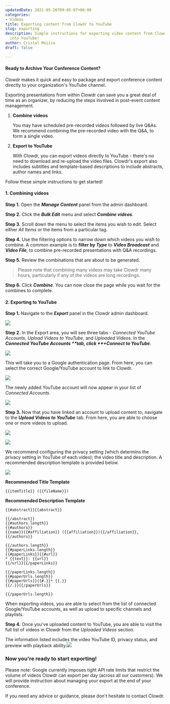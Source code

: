 ```yaml
---
updatedDate: 2021-05-26T09:05:07+00:00
categories:
- Videos
title: Exporting content from Clowdr to YouTube
slug: exporting
description: Simple instructions for exporting video content from Clowdr directly
  into YouTube!
author: Cristal Mojica
draft: false

---
```

#### Ready to Archive Your Conference Content?

Clowdr makes it quick and easy to package and export conference content directly to your organization's YouTube channel.

Exporting presentations from within Clowdr can save you a great deal of time as an organizer, by reducing the steps involved in post-event content management.

1. **Combine videos**

   You may have scheduled pre-recorded videos followed by live Q&As. We recommend combining the pre-recorded video with the Q&A, to form a single video.
2. **Export to YouTube**

   With Clowdr, you can export videos directly to YouTube - there's no need to download and re-upload the video files. Clowdr's export also includes subtitles and template-based descriptions to include abstracts, author names and links.

Follow these simple instructions to get started!

#### **1. Combining videos**

**Step 1.** Open the **_Manage Content_** panel from the admin dashboard.

**Step 2.** Click the **_Bulk Edit_** menu and select **_Combine videos_**_._

**Step 3.** Scroll down the menu to select the items you wish to edit. Select either _All Items_ or the items from a particular tag.

**Step 4.** Use the filtering options to narrow down which videos you wish to combine. A common example is to **filter by _Type_** to **_Video Broadcast_** and **_Video File_**_,_ to combine pre-recorded presentations with Q&A recordings.

**Step 5.** Review the combinations that are about to be generated.

> Please note that combining many videos may take Clowdr many hours, particularly if any of the videos are long recordings.

**Step 6.** Click **_Combine_**. You can now close the page while you wait for the combines to complete.

#### **2. Exporting to YouTube**

**Step 1.** Navigate to the **_Export_** panel in the Clowdr admin dashboard.

![](/images/export-1.jpg)

**Step 2.** In the Export area, you will see three tabs - _Connected YouTube Accounts_, _Upload Videos to YouTube_, and _Uploaded Videos_. In the **_Connected YouTube Accounts _**tab, click **_+Connect to YouTube_**.

![](/images/export-2.jpg)

This will take you to a Google authentication page. From here, you can select the correct Google/YouTube account to link to Clowdr.

![](/images/export-3.jpg)

The newly added YouTube account will now appear in your list of _Connected Accounts_.

![](/images/export-4.jpg)

**Step 3.** Now that you have linked an account to upload content to, navigate to the **_Upload Videos to YouTube_** tab. From here, you are able to choose one or more videos to upload.

![](/images/export-5.jpg)

![](/images/export-7a.jpg)

We recommend configuring the privacy setting (which determins the privacy setting in YouTube of each video); the video title and description. A recommended description template is provided below.

![](/images/export-6.jpg)

**Recommended Title Template**

    {{itemTitle}} ({{fileName}})

**Recommended Description Template**

    {{#abstract}}{{abstract}}
    
    {{/abstract}}
    {{#authors.length}}
    {{#authors}}
    {{name}}{{#affiliation}} ({{affiliation}}){{/affiliation}}, 
    {{/authors}}
    
    {{/authors.length}}
    {{#paperLinks.length}}
    {{#paperLinks}}{{#url}}
    * {{text}}: {{url}}
    {{/url}}{{/paperLinks}}
    
    {{/paperLinks.length}}
    {{#paperUrls.length}}
    {{#paperUrls}}{{#.}}* {{.}}
    {{/.}}{{/paperUrls}}
    
    {{/paperUrls.length}}

When exporting videos, you are able to select from the list of connected Google/YouTube accounts, as well as upload to specific channels and playlists.

**Step 4.** Once you've uploaded content to YouTube, you are able to visit the full list of videos in Clowdr from the _Uploaded Videos_ section.

The information listed includes the video YouTube ID, privacy status, and preview with playback ability.![](/images/export-7.jpg)

### Now you're ready to start exporting!

Please note: Google currently imposes tight API rate limits that restrict the volume of videos Clowdr can export per day (across all our customers). We will provide instruction about managing your export at the end of your conference.

If you need any advice or guidance, please don't hesitate to contact Clowdr.